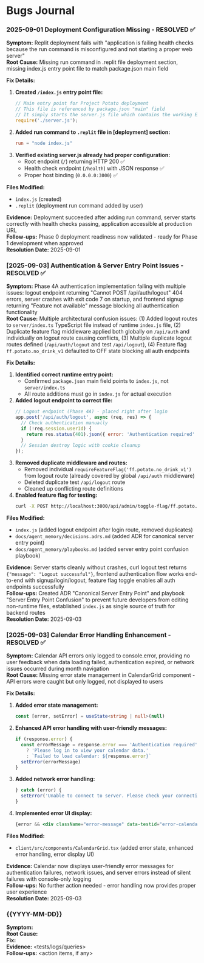 # Bugs Journal

### 2025-09-01 Deployment Configuration Missing - RESOLVED ✅
**Symptom:** Replit deployment fails with "application is failing health checks because the run command is misconfigured and not starting a proper web server"  
**Root Cause:** Missing run command in .replit file deployment section, missing index.js entry point file to match package.json main field  

**Fix Details:**
1. **Created `/index.js` entry point file:**
   ```javascript
   // Main entry point for Project Potato deployment
   // This file is referenced by package.json "main" field
   // It simply starts the server.js file which contains the working Express server
   require('./server.js');
   ```
2. **Added run command to `.replit` file in [deployment] section:**
   ```toml
   run = "node index.js"
   ```
3. **Verified existing server.js already had proper configuration:**
   - Root endpoint (`/`) returning HTTP 200 ✅
   - Health check endpoint (`/health`) with JSON response ✅  
   - Proper host binding (`0.0.0.0:3000`) ✅

**Files Modified:**
- `index.js` (created)
- `.replit` (deployment run command added by user)

**Evidence:** Deployment succeeded after adding run command, server starts correctly with health checks passing, application accessible at production URL  
**Follow-ups:** Phase 0 deployment readiness now validated - ready for Phase 1 development when approved  
**Resolution Date:** 2025-09-01

### [2025-09-03] Authentication & Server Entry Point Issues - RESOLVED ✅
**Symptom:** Phase 4A authentication implementation failing with multiple issues: logout endpoint returning "Cannot POST /api/auth/logout" 404 errors, server crashes with exit code 7 on startup, and frontend signup returning "Feature not available" message blocking all authentication functionality  
**Root Cause:** Multiple architectural confusion issues: (1) Added logout routes to `server/index.ts` TypeScript file instead of runtime `index.js` file, (2) Duplicate feature flag middleware applied both globally on `/api/auth` and individually on logout route causing conflicts, (3) Multiple duplicate logout routes defined (`/api/auth/logout` and test `/api/logout`), (4) Feature flag `ff.potato.no_drink_v1` defaulted to OFF state blocking all auth endpoints

**Fix Details:**
1. **Identified correct runtime entry point:**
   - Confirmed `package.json` main field points to `index.js`, not `server/index.ts`
   - All route additions must go in `index.js` for actual execution
2. **Added logout endpoint to correct file:**
   ```javascript
   // Logout endpoint (Phase 4A) - placed right after login
   app.post('/api/auth/logout', async (req, res) => {
     // Check authentication manually
     if (!req.session.userId) {
       return res.status(401).json({ error: 'Authentication required' });
     }
     // Session destroy logic with cookie cleanup
   });
   ```
3. **Removed duplicate middleware and routes:**
   - Removed individual `requireFeatureFlag('ff.potato.no_drink_v1')` from logout route (already covered by global `/api/auth` middleware)
   - Deleted duplicate test `/api/logout` route
   - Cleaned up conflicting route definitions
4. **Enabled feature flag for testing:**
   ```bash
   curl -X POST http://localhost:3000/api/admin/toggle-flag/ff.potato.no_drink_v1
   ```

**Files Modified:**
- `index.js` (added logout endpoint after login route, removed duplicates)
- `docs/agent_memory/decisions.adrs.md` (added ADR for canonical server entry point)
- `docs/agent_memory/playbooks.md` (added server entry point confusion playbook)

**Evidence:** Server starts cleanly without crashes, curl logout test returns `{"message": "Logout successful"}`, frontend authentication flow works end-to-end with signup/login/logout, feature flag toggle enables all auth endpoints successfully  
**Follow-ups:** Created ADR "Canonical Server Entry Point" and playbook "Server Entry Point Confusion" to prevent future developers from editing non-runtime files, established `index.js` as single source of truth for backend routes  
**Resolution Date:** 2025-09-03

### [2025-09-03] Calendar Error Handling Enhancement - RESOLVED ✅
**Symptom:** Calendar API errors only logged to console.error, providing no user feedback when data loading failed, authentication expired, or network issues occurred during month navigation  
**Root Cause:** Missing error state management in CalendarGrid component - API errors were caught but only logged, not displayed to users  

**Fix Details:**
1. **Added error state management:**
   ```typescript
   const [error, setError] = useState<string | null>(null)
   ```
2. **Enhanced API error handling with user-friendly messages:**
   ```typescript
   if (response.error) {
     const errorMessage = response.error === 'Authentication required' 
       ? 'Please log in to view your calendar data.'
       : `Failed to load calendar: ${response.error}`
     setError(errorMessage)
   }
   ```
3. **Added network error handling:**
   ```typescript
   } catch (error) {
     setError('Unable to connect to server. Please check your connection and try again.')
   }
   ```
4. **Implemented error UI display:**
   ```jsx
   {error && <div className="error-message" data-testid="error-calendar">{error}</div>}
   ```

**Files Modified:**
- `client/src/components/CalendarGrid.tsx` (added error state, enhanced error handling, error display UI)

**Evidence:** Calendar now displays user-friendly error messages for authentication failures, network issues, and server errors instead of silent failures with console-only logging  
**Follow-ups:** No further action needed - error handling now provides proper user experience  
**Resolution Date:** 2025-09-03

### {{YYYY-MM-DD}} <Short Title>
**Symptom:**  
**Root Cause:**  
**Fix:**  
**Evidence:** <tests/logs/queries>  
**Follow-ups:** <action items, if any>